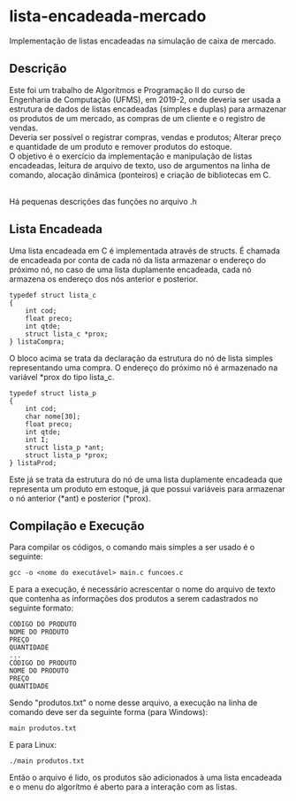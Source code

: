 # lista-encadeada-mercado
Implementação de listas encadeadas na simulação de caixa de mercado.

## Descrição
Este foi um trabalho de Algorítmos e Programação II do curso de Engenharia de Computação (UFMS), em 2019-2, onde deveria ser usada a estrutura de dados de listas encadeadas (simples e duplas) para armazenar os produtos de um mercado, as compras de um cliente e o registro de vendas.</br>
Deveria ser possível o registrar compras, vendas e produtos; Alterar preço e quantidade de um produto e remover produtos do estoque.</br>
O objetivo é o exercício da implementação e manipulação de listas encadeadas, leitura de arquivo de texto, uso de argumentos na linha de comando, alocação dinâmica (ponteiros) e criação de bibliotecas em C.</br></br>

Há pequenas descrições das funções no arquivo .h

## Lista Encadeada

Uma lista encadeada em C é implementada através de structs. É chamada de encadeada por conta de cada nó da lista armazenar o endereço do próximo nó, no caso de uma lista duplamente encadeada, cada nó armazena os endereço dos nós anterior e posterior. </b>
```
typedef struct lista_c
{
	int cod;
	float preco;
	int qtde;
	struct lista_c *prox;
} listaCompra;
```
O bloco acima se trata da declaração da estrutura do nó de lista simples representando uma compra. O endereço do próximo nó é armazenado na variável \*prox do tipo lista_c.</b>
```
typedef struct lista_p
{
	int cod;
	char nome[30];
	float preco;
	int qtde;
	int I;
	struct lista_p *ant;
	struct lista_p *prox;
} listaProd;
```
Este já se trata da estrutura do nó de uma lista duplamente encadeada que representa um produto em estoque, já que possui variáveis para armazenar o nó anterior (\*ant) e posterior (\*prox).

## Compilação e Execução

Para compilar os códigos, o comando mais simples a ser usado é o seguinte:
```
gcc -o <nome do executável> main.c funcoes.c
```
E para a execução, é necessário acrescentar o nome do arquivo de texto que contenha as informações dos produtos a serem cadastrados no seguinte formato:
```
CÓDIGO DO PRODUTO
NOME DO PRODUTO
PREÇO
QUANTIDADE
...
CÓDIGO DO PRODUTO
NOME DO PRODUTO
PREÇO
QUANTIDADE
```
Sendo "produtos.txt" o nome desse arquivo, a execução na linha de comando deve ser da seguinte forma (para Windows):
```
main produtos.txt
```
E para Linux:
```
./main produtos.txt
```
Então o arquivo é lido, os produtos são adicionados à uma lista encadeada e o menu do algorítmo é aberto para a interação com as listas.</br>
